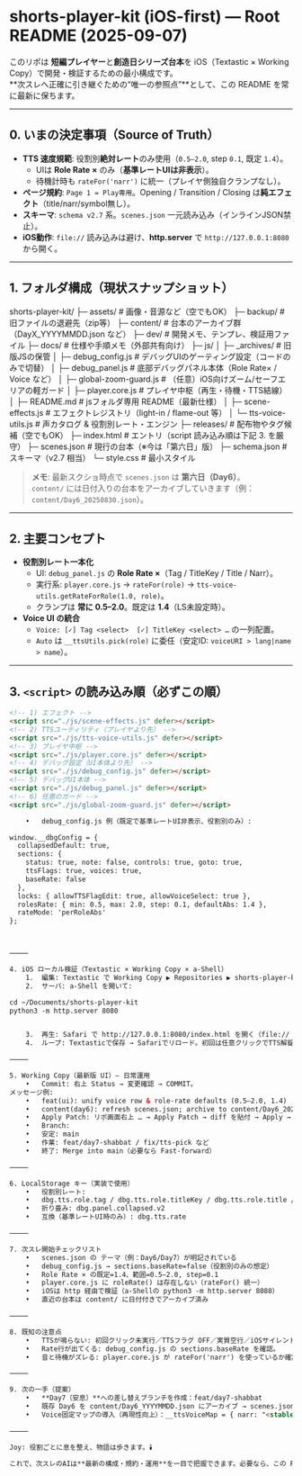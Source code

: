 # shorts-player-kit (iOS-first) — Root README (2025-09-07)

このリポは **短編プレイヤー**と**創造日シリーズ台本**を iOS（Textastic × Working Copy）で開発・検証するための最小構成です。  
**次スレへ正確に引き継ぐための“唯一の参照点”**として、この README を常に最新に保ちます。

---

## 0. いまの決定事項（Source of Truth）

- **TTS 速度規範**: 役割別**絶対レート**のみ使用（`0.5–2.0`, step `0.1`, 既定 `1.4`）。  
  - UIは **Role Rate ×** のみ（**基準レートUIは非表示**）。
  - 待機計時も `rateFor('narr')` に統一（プレイヤ側独自クランプなし）。
- **ページ規約**: `Page 1 = Play専用`。Opening / Transition / Closing は**純エフェクト**（title/narr/symbol無し）。
- **スキーマ**: `schema v2.7` 系。`scenes.json` 一元読み込み（インラインJSON禁止）。
- **iOS動作**: `file://` 読み込みは避け、**http.server** で `http://127.0.0.1:8080` から開く。

---

## 1. フォルダ構成（現状スナップショット）

shorts-player-kit/
├─ assets/           # 画像・音源など（空でもOK）
├─ backup/           # 旧ファイルの退避先（zip等）
├─ content/          # 台本のアーカイブ群（DayX_YYYYMMDD.json など）
├─ dev/              # 開発メモ、テンプレ、検証用ファイル
├─ docs/             # 仕様や手順メモ（外部共有向け）
├─ js/
│  ├─ _archives/                 # 旧版JSの保管
│  ├─ debug_config.js            # デバッグUIのゲーティング設定（コードのみで切替）
│  ├─ debug_panel.js             # 底部デバッグパネル本体（Role Rate× / Voice など）
│  ├─ global-zoom-guard.js       # （任意）iOS向けズーム/セーフエリアの軽ガード
│  ├─ player.core.js             # プレイヤ中枢（再生・待機・TTS結線）
│  ├─ README.md                  # jsフォルダ専用 README（最新仕様）
│  ├─ scene-effects.js           # エフェクトレジストリ（light-in / flame-out 等）
│  └─ tts-voice-utils.js         # 声カタログ & 役割別レート・エンジン
├─ releases/        # 配布物やタグ候補（空でもOK）
├─ index.html       # エントリ（script 読み込み順は下記 3. を厳守）
├─ scenes.json      # 現行の台本（※今は「第六日」版）
├─ schema.json      # スキーマ（v2.7 相当）
└─ style.css        # 最小スタイル

> **メモ**: 最新スクショ時点で `scenes.json` は **第六日（Day6）**。  
> `content/` には日付入りの台本をアーカイブしていきます（例：`content/Day6_20250830.json`）。

---

## 2. 主要コンセプト

- **役割別レート一本化**  
  - UI: `debug_panel.js` の **Role Rate ×**（Tag / TitleKey / Title / Narr）。  
  - 実行系: `player.core.js` → `rateFor(role)` → `tts-voice-utils.getRateForRole(1.0, role)`。  
  - クランプは **常に 0.5–2.0**。既定は **1.4**（LS未設定時）。
- **Voice UI の統合**  
  - `Voice: [✓] Tag <select>  [✓] TitleKey <select> …` の一列配置。  
  - `Auto` は `__ttsUtils.pick(role)` に委任（安定ID: `voiceURI > lang|name > name`）。

---

## 3. `<script>` の読み込み順（必ずこの順）

```html
<!-- 1) エフェクト -->
<script src="./js/scene-effects.js" defer></script>
<!-- 2) TTSユーティリティ（プレイヤより先） -->
<script src="./js/tts-voice-utils.js" defer></script>
<!-- 3) プレイヤ中枢 -->
<script src="./js/player.core.js" defer></script>
<!-- 4) デバッグ設定（UI本体より先） -->
<script src="./js/debug_config.js" defer></script>
<!-- 5) デバッグUI本体 -->
<script src="./js/debug_panel.js" defer></script>
<!-- 6) 任意のガード -->
<script src="./js/global-zoom-guard.js" defer></script>

	•	debug_config.js 例（既定で基準レートUI非表示、役割別のみ）:

window.__dbgConfig = {
  collapsedDefault: true,
  sections: {
    status: true, note: false, controls: true, goto: true,
    ttsFlags: true, voices: true,
    baseRate: false
  },
  locks: { allowTTSFlagEdit: true, allowVoiceSelect: true },
  rolesRate: { min: 0.5, max: 2.0, step: 0.1, defaultAbs: 1.4 },
  rateMode: 'perRoleAbs'
};



⸻

4. iOS ローカル検証（Textastic × Working Copy × a-Shell）
	1.	編集: Textastic で Working Copy ▶︎ Repositories ▶︎ shorts-player-kit を直接編集。
	2.	サーバ: a-Shell を開いて:

cd ~/Documents/shorts-player-kit
python3 -m http.server 8080


	3.	再生: Safari で http://127.0.0.1:8080/index.html を開く（file:// は使わない）。
	4.	ループ: Textasticで保存 → Safariでリロード。初回は任意クリックでTTS解錠。

⸻

5. Working Copy（最新版 UI）— 日常運用
	•	Commit: 右上 Status → 変更確認 → COMMIT。
メッセージ例:
	•	feat(ui): unify voice row & role-rate defaults (0.5–2.0, 1.4)
	•	content(day6): refresh scenes.json; archive to content/Day6_20250830.json
	•	Apply Patch: リポ画面右上 … → Apply Patch → diff を貼付 → Apply → Commit。
	•	Branch:
	•	安定: main
	•	作業: feat/day7-shabbat / fix/tts-pick など
	•	終了: Merge into main（必要なら Fast-forward）

⸻

6. LocalStorage キー（実装で使用）
	•	役割別レート:
	•	dbg.tts.role.tag / dbg.tts.role.titleKey / dbg.tts.role.title / dbg.tts.role.narr
	•	折り畳み: dbg.panel.collapsed.v2
	•	互換（基準レートUI時のみ）: dbg.tts.rate

⸻

7. 次スレ開始チェックリスト
	•	scenes.json の テーマ（例：Day6/Day7）が明記されている
	•	debug_config.js → sections.baseRate=false（役割別のみの想定）
	•	Role Rate × の既定=1.4、範囲=0.5–2.0, step=0.1
	•	player.core.js に roleRate() は存在しない（rateFor() 統一）
	•	iOSは http 経由で検証（a-Shellの python3 -m http.server 8080）
	•	直近の台本は content/ に日付付きでアーカイブ済み

⸻

8. 既知の注意点
	•	TTSが鳴らない: 初回クリック未実行／TTSフラグ OFF／実質空行／iOSサイレント。
	•	Rate行が出てくる: debug_config.js の sections.baseRate を確認。
	•	音と待機がズレる: player.core.js が rateFor('narr') を使っているか確認（残存の独自クランプを排除）。

⸻

9. 次の一手（提案）
	•	**Day7（安息）**への差し替えブランチを作成：feat/day7-shabbat
	•	既存 Day6 を content/Day6_YYYYMMDD.json にアーカイブ → scenes.json を Day7 で上書き
	•	Voice固定マップの導入（再現性向上）：__ttsVoiceMap = { narr: "<stable-id>" }

⸻

Joy: 役割ごとに息を整え、物語は歩きます。🕯️

これで、次スレのAIは**最新の構成・規約・運用**を一目で把握できます。必要なら、この README に「現在の `scenes.json` のテーマ名」と「直近のコミット要約」を追記しておくと、さらに迷子になりません。